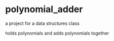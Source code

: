 # polynomial_adder

a project for a data structures class

holds polynomials and adds polynomials together
